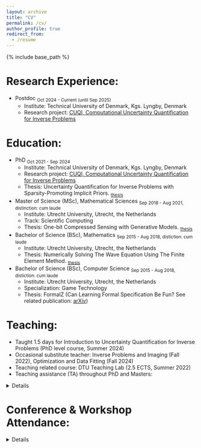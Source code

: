 ```yaml
---
layout: archive
title: "CV"
permalink: /cv/
author_profile: true
redirect_from:
  - /resume
---
```


{% include base_path %}

Research Experience:
======
- Postdoc <sub>Oct 2024 - Current (until Sep 2025)</sub>
  - Institute: Technical University of Denmark, Kgs. Lyngby, Denmark
  - Research project: [CUQI, Computational Uncertainty Quantification for Inverse Problems](https://sites.dtu.dk/cuqi) 

Education:
======
- PhD <sub>Oct 2021 - Sep 2024</sub>
  - Institute: Technical University of Denmark, Kgs. Lyngby, Denmark
  - Research project: [CUQI, Computational Uncertainty Quantification for Inverse Problems](https://sites.dtu.dk/cuqi) 
  - Thesis: Uncertainty Quantification for Inverse Problems with Sparsity-Promoting Implicit Priors. <sub>[thesis](https://orbit.dtu.dk/files/390213132/phd_thesis_JMEV.pdf)</sub>
- Master of Science (MSc), Mathematical Sciences <sub>Sep 2018 - Aug 2021, distinction: cum laude</sub>
  - Institute: Utrecht University, Utrecht, the Netherlands
  - Track: Scientific Computing
  - Thesis: One-bit Compressed Sensing with Generative Models. <sub>[thesis](https://studenttheses.uu.nl/bitstream/handle/20.500.12932/41296/Master_thesis_Jasper_Everink.pdf)</sub>
- Bachelor of Science (BSc), Mathematics <sub>Sep 2015 - Aug 2018, distiction: cum laude</sub>
  - Institute: Utrecht University, Utrecht, the Netherlands
  - Thesis: Numerically Solving The Wave Equation Using The Finite Element Method. <sub>[thesis](https://studenttheses.uu.nl/bitstream/handle/20.500.12932/29861/thesis.pdf)</sub>
- Bachelor of Science (BSc), Computer Science <sub>Sep 2015 - Aug 2018, distiction: cum laude</sub>
  - Institute: Utrecht University, Utrecht, the Netherlands
  - Specialization: Game Technology
  - Thesis: FormalZ (Can Learning Formal Specification Be Fun? See related publication: [arXiv](https://arxiv.org/abs/1903.00334))

Teaching:
======
- Taught 1.5 days for Introduction to Uncertainty Quantification for Inverse Problems (PhD level course, Summer 2024)
- Occasional substitute teacher: Inverse Problems and Imaging (Fall 2022), Optimization and Data Fitting (Fall 2024)
- Teaching related course: DTU Teaching Lab (2.5 ECTS, Summer 2022)
- Teaching assistance (TA) throughout PhD and Masters: 
<details><small>
  <pre>
  - During PhD at the Technical University of Denmark:
    - Mathematical Software Programming (Fall 2022, Fall 2023) 
    - Optimization and Data Fitting (Fall 2022)
  - During Masters at Utrecht University:
    - Numerical Mathematics (Fall 2018, Fall 2019, Fall 2020)
    - Calculus and Linear Algebra 1 & 2 (Fall 2020)
    - Stochastic Processes (Spring 2020)
  </pre></small>
</details>

Conference & Workshop Attendance:
======
<details>
    <small><pre>
    - 2025:
      - Conference Talk: Joint Statistical Meetings (JSM, USA)
      - Conference Talk: SSVM (UK)
    - 2024:
      - Conference Talk: Inverse Days (Finland)
      - Workshop Talk: Uncertainty Quantification for Inverse Problems and Imaging (UQIPI24, United Kingdom)
      - Conference Talk: SIAM Conference on Uncertainty Quantification (UQ24, Italy)
    - 2023:
      - Conference Talk: Inverse Days (Finland)
      - Poster: Computational Mathematics for Data Science (CMDS, Denmark)
      - Conference Talk: Applied Inverse Problems (AIP23, Germany)
      - Conference Talk: SIAM Conference on Computational Science and Engineering (CSE23, Netherlands)
    - 2022:
      - Short Talk: Inverse Days (Finland)
      - Workshop Talk: Imaging with Uncertainty Quantification (IUQ22, Denmark)
      - Conference Talk: SIAM Conference on Imaging Science (IS22, virtual)
    </pre></small>
</details>